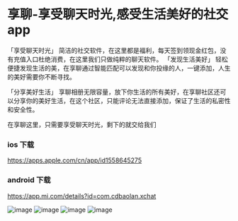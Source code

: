 # 享聊-享受聊天时光,感受生活美好的社交app

「享受聊天时光」
简洁的社交软件，在这里都是福利，每天签到领现金红包，没有充值入口杜绝消费，在这里我们只做纯粹的聊天软件。
「发现生活美好」
轻松便捷发现生活的美，在享聊通过智能匹配可以发现和你投缘的人，一键添加，人生的美好需要你不断寻找。

「分享美好生活」
享聊相册无限容量，放下你生活的所有美好，在享聊社区还可以分享你的美好生活，在这个社区，只能评论无法直接添加，保证了生活的私密性和安全性。

在享聊这里，只需要享受聊天时光，剩下的就交给我们

### ios 下载
 https://apps.apple.com/cn/app/id1558645275

### android 下载
https://app.mi.com/details?id=com.cdbaolan.xchat

![image](https://user-images.githubusercontent.com/6111056/129544602-d9f66510-025b-4956-8199-7fbf1974a506.png)
![image](https://user-images.githubusercontent.com/6111056/129544622-ea75b633-2111-4041-b472-d4ca0495cbd3.png)
![image](https://user-images.githubusercontent.com/6111056/129544633-447ad505-3d34-4148-8f17-cbda3c4a8df1.png)
![image](https://user-images.githubusercontent.com/6111056/129544645-895181fc-7116-4cd3-ae02-e5b132783f33.png)





